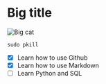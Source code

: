 # Big title

![Big cat](https://octodex.github.com/images/yaktocat.png)


```
sudo pkill

```

- [X] Learn how to use Github
- [X] Learn how to use Markdown
- [ ] Learn Python and SQL
